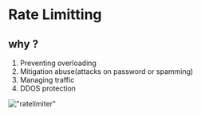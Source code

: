 # Rate Limitting

## why ?

1. Preventing overloading
2. Mitigation abuse(attacks on password or spamming)
3. Managing traffic
4. DDOS protection

!["ratelimiter"]("./images/ratelimiter.png")

